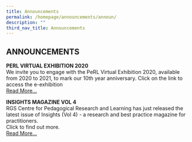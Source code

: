 ```yaml
---
title: Announcements
permalink: /homepage/announcements/announ/
description: ""
third_nav_title: Announcements
---
```

## ANNOUNCEMENTS

**PERL VIRTUAL EXHIBITION 2020**<br>
We invite you to engage with the PeRL Virtual Exhibition 2020, available from 2020 to 2021, to mark our 10th year anniversary. Click on the link to access the e-exhibition<br>
[Read More...](/virtual-exhib-2020/)

**INSIGHTS MAGAZINE VOL 4**<br>
RGS Centre for Pedagogical Research and Learning has just released the latest issue of Insights (Vol 4) - a research and best practice magazine for practitioners.<br>Click to find out more.<br>
[Read More...](/rgs-perl/insight/)